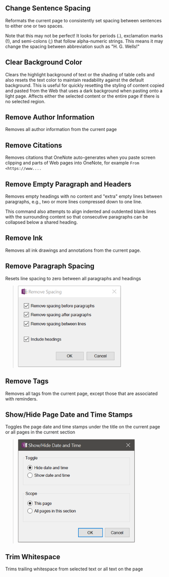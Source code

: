 ## Change Sentence Spacing
Reformats the current page to consistently set spacing between sentences to either one or two spaces. 

Note that this may not be perfect! It looks for periods (.), exclamation marks (!), and semi-colons (;) that follow alpha-numeric strings. This means it may change the spacing between abbreviation such as "H. G. Wells!"

## Clear Background Color
Clears the highlight background of text or the shading of table cells and also resets the text color to maintain readability against the default background. This is useful for quickly resetting the styling of content copied and pasted from the Web that uses a dark background when pasting onto a light page. Affects either the selected content or the entire page if there is no selected region.

## Remove Author Information
Removes all author information from the current page

## Remove Citations
Removes citations that OneNote auto-generates when you paste screen clipping and parts 
of Web pages into OneNote, for example `From <https://www....`

## Remove Empty Paragraph and Headers
Removes empty headings with no content and "extra" empty lines between paragraphs, e.g.,
two or more lines compressed down to one line.

This command also attempts to align indented and outdented blank lines with the surrounding
content so that consecutive paragraphs can be collapsed below a shared heading.

## Remove Ink
Removes all ink drawings and annotations from the current page.

## Remove Paragraph Spacing
Resets line spacing to zero between all paragraphs and headings
> ![Favorites Menu](images/RemoveSpacing.png)

## Remove Tags
Removes all tags from the current page, except those that are associated with reminders.

## Show/Hide Page Date and Time Stamps
Toggles the page date and time stamps under the title on the current page or all pages in
the current section
> ![Favorites Menu](images/Dttm.png)

## Trim Whitespace
Trims trailing whitespace from selected text or all text on the page

